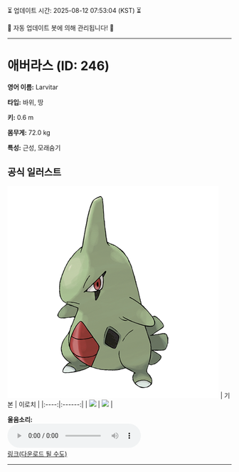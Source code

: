 
⏳ 업데이트 시간: 2025-08-12 07:53:04 (KST) ⏳

🤖 자동 업데이트 봇에 의해 관리됩니다! 🤖

---

# 애버라스 (ID: 246)
**영어 이름:** Larvitar

**타입:** 바위, 땅

**키:** 0.6 m

**몸무게:** 72.0 kg

**특성:** 근성, 모래숨기

## 공식 일러스트
![](https://raw.githubusercontent.com/PokeAPI/sprites/master/sprites/pokemon/other/official-artwork/246.png)
| 기본 | 이로치 |
|:----:|:------:|
| <img src="http://play.pokemonshowdown.com/sprites/ani/larvitar.gif" width="200"> | <img src="http://play.pokemonshowdown.com/sprites/ani-shiny/larvitar.gif" width="200"> |

**울음소리:**<br><audio controls src="https://raw.githubusercontent.com/PokeAPI/cries/main/cries/pokemon/latest/246.ogg"></audio><br> [링크(다운로드 될 수도)](https://raw.githubusercontent.com/PokeAPI/cries/main/cries/pokemon/latest/246.ogg)


---
